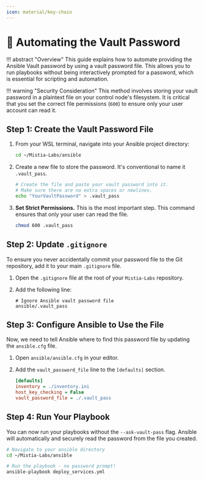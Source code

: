 ```yaml
---
icon: material/key-chain
---
```


# 🔑 Automating the Vault Password

!!! abstract "Overview"
    This guide explains how to automate providing the Ansible Vault password by using a vault password file. This allows you to run playbooks without being interactively prompted for a password, which is essential for scripting and automation.

!!! warning "Security Consideration"
    This method involves storing your vault password in a plaintext file on your control node's filesystem. It is critical that you set the correct file permissions (`600`) to ensure only your user account can read it.

## Step 1: Create the Vault Password File

1. From your WSL terminal, navigate into your Ansible project directory:

    ```bash
    cd ~/Mistia-Labs/ansible
    ```

2. Create a new file to store the password. It's conventional to name it `.vault_pass`.

    ```bash
    # Create the file and paste your vault password into it.
    # Make sure there are no extra spaces or newlines.
    echo "YourVaultPassword" > .vault_pass
    ```

3. **Set Strict Permissions.** This is the most important step. This command ensures that only your user can read the file.

    ```bash
    chmod 600 .vault_pass
    ```

## Step 2: Update `.gitignore`

To ensure you never accidentally commit your password file to the Git repository, add it to your main `.gitignore` file.

1. Open the `.gitignore` file at the root of your `Mistia-Labs` repository.
2. Add the following line:

    ```gitignore
    # Ignore Ansible vault password file
    ansible/.vault_pass
    ```

## Step 3: Configure Ansible to Use the File

Now, we need to tell Ansible where to find this password file by updating the `ansible.cfg` file.

1. Open `ansible/ansible.cfg` in your editor.
2. Add the `vault_password_file` line to the `[defaults]` section.

    ```ini
    [defaults]
    inventory = ./inventory.ini
    host_key_checking = False
    vault_password_file = ./.vault_pass
    ```

## Step 4: Run Your Playbook

You can now run your playbooks without the `--ask-vault-pass` flag. Ansible will automatically and securely read the password from the file you created.

```bash
# Navigate to your ansible directory
cd ~/Mistia-Labs/ansible

# Run the playbook - no password prompt!
ansible-playbook deploy_services.yml
